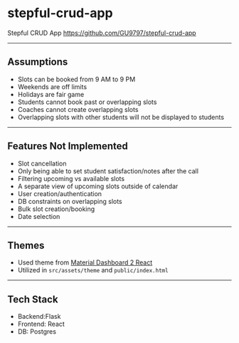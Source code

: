 # stepful-crud-app

Stepful CRUD App
https://github.com/GU9797/stepful-crud-app

---

## Assumptions

- Slots can be booked from 9 AM to 9 PM  
- Weekends are off limits  
- Holidays are fair game  
- Students cannot book past or overlapping slots  
- Coaches cannot create overlapping slots  
- Overlapping slots with other students will not be displayed to students

---

## Features Not Implemented

- Slot cancellation  
- Only being able to set student satisfaction/notes after the call  
- Filtering upcoming vs available slots  
- A separate view of upcoming slots outside of calendar  
- User creation/authentication  
- DB constraints on overlapping slots  
- Bulk slot creation/booking
- Date selection

---

## Themes

- Used theme from [Material Dashboard 2 React](https://www.creative-tim.com/product/material-dashboard-react)  
- Utilized in `src/assets/theme` and `public/index.html`  

---

## Tech Stack
- Backend:Flask
- Frontend: React
- DB: Postgres